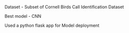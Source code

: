 Dataset - Subset of Cornell Birds Call Identification Dataset

Best model - CNN

Used a python flask app for Model deployment

